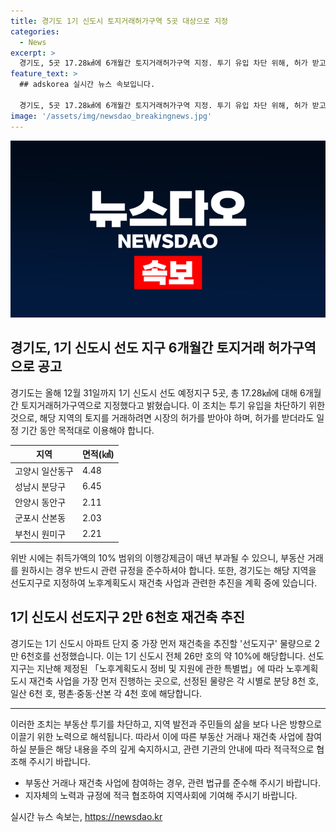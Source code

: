 ```yaml
---
title: 경기도 1기 신도시 토지거래허가구역 5곳 대상으로 지정
categories:
  - News
excerpt: >
  경기도, 5곳 17.28㎢에 6개월간 토지거래허가구역 지정. 투기 유입 차단 위해, 허가 받고 매매 계약 체결해야 함. 지난 5월에 1기 신도시 아파트 단지 중 재건축을 추진할 선도지구 2만 6천호 선정. 9월에 지구 제안서 접수, 11월 선정 예정. 도시주택실장은 투기 방지에 적극 대처하겠다고 밝혔음.
feature_text: >
  ## adskorea 실시간 뉴스 속보입니다.

  경기도, 5곳 17.28㎢에 6개월간 토지거래허가구역 지정. 투기 유입 차단 위해, 허가 받고 매매 계약 체결해야 함. 지난 5월에 1기 신도시 아파트 단지 중 재건축을 추진할 선도지구 2만 6천호 선정. 9월에 지구 제안서 접수, 11월 선정 예정. 도시주택실장은 투기 방지에 적극 대처하겠다고 밝혔음.
image: '/assets/img/newsdao_breakingnews.jpg'
---
```


<p><img src="/assets/img/newsdao_breakingnews.jpg" alt="adskorea 속보" /></p>

<h2 data-ke-size="size26">경기도, 1기 신도시 선도 지구 6개월간 토지거래 허가구역으로 공고</h2>

<p data-ke-size="size16">경기도는 올해 12월 31일까지 1기 신도시 선도 예정지구 5곳, 총 17.28㎢에 대해 6개월간 토지거래허가구역으로 지정했다고 밝혔습니다. 이 조치는 투기 유입을 차단하기 위한 것으로, 해당 지역의 토지를 거래하려면 시장의 허가를 받아야 하며, 허가를 받더라도 일정 기간 동안 목적대로 이용해야 합니다.</p>

<table>
<thead>
<tr>
<th>지역</th>
<th>면적(㎢)</th>
</tr>
</thead>
<tbody>
<tr>
<td>고양시 일산동구</td>
<td>4.48</td>
</tr>
<tr>
<td>성남시 분당구</td>
<td>6.45</td>
</tr>
<tr>
<td>안양시 동안구</td>
<td>2.11</td>
</tr>
<tr>
<td>군포시 산본동</td>
<td>2.03</td>
</tr>
<tr>
<td>부천시 원미구</td>
<td>2.21</td>
</tr>
</tbody>
</table>

<p data-ke-size="size16">위반 시에는 취득가액의 10% 범위의 이행강제금이 매년 부과될 수 있으니, 부동산 거래를 원하시는 경우 반드시 관련 규정을 준수하셔야 합니다. 또한, 경기도는 해당 지역을 선도지구로 지정하여 노후계획도시 재건축 사업과 관련한 추진을 계획 중에 있습니다.</p>

<h2 data-ke-size="size26">1기 신도시 선도지구 2만 6천호 재건축 추진</h2>

<p data-ke-size="size16">경기도는 1기 신도시 아파트 단지 중 가장 먼저 재건축을 추진할 '선도지구' 물량으로 2만 6천호를 선정했습니다. 이는 1기 신도시 전체 26만 호의 약 10%에 해당합니다. 선도지구는 지난해 제정된 「노후계획도시 정비 및 지원에 관한 특별법」에 따라 노후계획도시 재건축 사업을 가장 먼저 진행하는 곳으로, 선정된 물량은 각 시별로 분당 8천 호, 일산 6천 호, 평촌·중동·산본 각 4천 호에 해당합니다.</p>

<hr>

<p data-ke-size="size16">이러한 조치는 부동산 투기를 차단하고, 지역 발전과 주민들의 삶을 보다 나은 방향으로 이끌기 위한 노력으로 해석됩니다. 따라서 이에 따른 부동산 거래나 재건축 사업에 참여하실 분들은 해당 내용을 주의 깊게 숙지하시고, 관련 기관의 안내에 따라 적극적으로 협조해 주시기 바랍니다.</p>

<ul>
<li>부동산 거래나 재건축 사업에 참여하는 경우, 관련 법규를 준수해 주시기 바랍니다.</li>
<li>지자체의 노력과 규정에 적극 협조하여 지역사회에 기여해 주시기 바랍니다.</li>
</ul>
실시간 뉴스 속보는, <a href="https://newsdao.kr" rel="dofollow">https://newsdao.kr</a>


